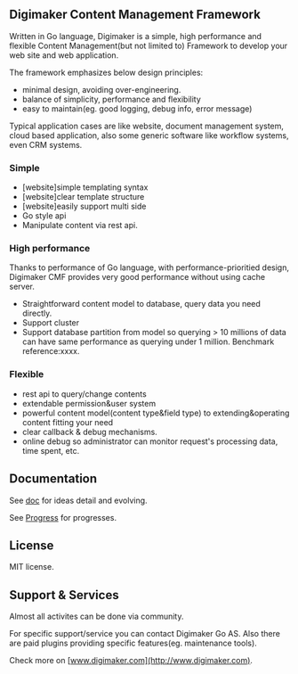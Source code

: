 Digimaker Content Management Framework
----------------
Written in Go language, Digimaker is a simple, high performance and flexible Content Management(but not limited to) Framework to develop your web site and web application.

The framework emphasizes below design principles:
- minimal design, avoiding over-engineering.
- balance of simplicity, performance and flexibility
- easy to maintain(eg. good logging, debug info, error message)

Typical application cases are like website, document management system, cloud based application, also some generic software like workflow systems, even CRM systems.

### Simple
- [website]simple templating syntax
- [website]clear template structure
- [website]easily support multi side
- Go style api
- Manipulate content via rest api.


### High performance
Thanks to performance of Go language, with performance-prioritied design, Digimaker CMF provides very good performance without using cache server.
- Straightforward content model to database, query data you need directly.
- Support cluster
- Support database partition from model so querying > 10 millions of data can have same performance as querying under 1 million.
Benchmark reference:xxxx.

### Flexible
- rest api to query/change contents
- extendable permission&user system
- powerful content model(content type&field type) to extending&operating content fitting your need
- clear callback & debug mechanisms.
- online debug so administrator can monitor request's processing data, time spent, etc.


Documentation
--------
See [doc](core/doc) for ideas detail and evolving.

See [Progress](core/doc/9.Progress.md) for progresses.

License
--------
MIT license. 

Support & Services
--------
Almost all activites can be done via community. 

For specific support/service you can contact Digimaker Go AS. Also there are paid plugins providing specific features(eg. maintenance tools). 

Check more on [www.digimaker.com](http://www.digimaker.com).
